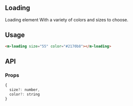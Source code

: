 ## Loading

Loading element With a variety of colors and sizes to choose.

## Usage

```html
<m-loading size="55" color="#2170b8"></m-loading>
```

## API

### Props

```jsx
{
  size?: number,
  color?: string
}
```